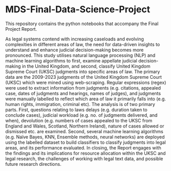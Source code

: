 # MDS-Final-Data-Science-Project
This repository contains the python notebooks that accompany the Final Project Report.

As legal systems contend with increasing caseloads and evolving complexities in different areas of law, the need for data-driven insights to understand and enhance judicial decision-making becomes more pronounced. This study utilises natural language processing (NLP) and machine learning algorithms to first, examine appellate judicial decision-making in the United Kingdom, and second, classify United Kingdom Supreme Court (UKSC) judgments into specific areas of law. The primary data are the 2009-2023 judgments of the United Kingdom Supreme Court (UKSC) which were mined using web-scraping. Regular expressions (regex) were used to extract information from judgments (e.g. citations, appealed case, dates of judgments and hearings, names of judges), and judgments were manually labelled to reflect which area of law it primarily falls into (e.g. human rights, immigration, criminal etc). The analysis is of two primary parts. First, questions relating to laws delays (e.g. duration taken to conclude cases), judicial workload (e.g. no. of judgments delivered, and when), devolution (e.g. numbers of cases appealed to the UKSC from England and Wales, Scotland, Northern Ireland), nature of cases allowed or dismissed etc. are examined. Second, several machine learning algorithms (e.g. Naïve Bayes, KNN, Ensemble methods, neural networks) are deployed using the labelled dataset to build classifiers to classify judgments into legal areas, and its performance evaluated. In closing, the Report engages with the findings and its implications for resource allocation within the UKSC and legal research, the challenges of working with legal text data, and possible future research directions.
